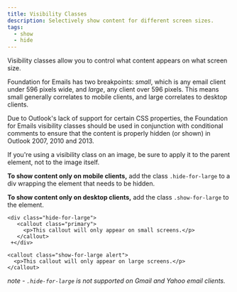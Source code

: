 ```yaml
---
title: Visibility Classes
description: Selectively show content for different screen sizes.
tags:
  - show
  - hide
---
```


Visibility classes allow you to control what content appears on what screen size.

Foundation for Emails has two breakpoints: *small*, which is any email client under 596 pixels wide, and *large*, any client over 596 pixels. This means small generally correlates to mobile clients, and large correlates to desktop clients.

Due to Outlook's lack of support for certain CSS properties, the Foundation for Emails visibility classes should be used in conjunction with conditional comments to ensure that the content is properly hidden (or shown) in Outlook 2007, 2010 and 2013.

<div class="primary callout">
  <p>If you're using a visibility class on an image, be sure to apply it to the parent element, not to the image itself.</p>
</div>

**To show content only on mobile clients,** add the class `.hide-for-large` to a div wrapping the element that needs to be hidden.

**To show content only on desktop clients,** add the class `.show-for-large` to the element.

```inky_example
<div class="hide-for-large">
   <callout class="primary">
     <p>This callout will only appear on small screens.</p>
   </callout>
 +</div>

<callout class="show-for-large alert">
  <p>This callout will only appear on large screens.</p>
</callout>
```

*note - `.hide-for-large` is not supported on Gmail and Yahoo email clients.*